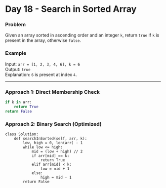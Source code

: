 # Day 18 - Search in Sorted Array

### Problem
Given an array sorted in ascending order and an integer `k`, return `true` if `k` is present in the array, otherwise `false`.

### Example
Input: `arr = [1, 2, 3, 4, 6], k = 6`  
Output: `true`  
Explanation: `6` is present at index `4`.

---

### Approach 1: Direct Membership Check
```python
if k in arr:
    return True
return False
```
### Approach 2: Binary Search (Optimized)
```
class Solution:
    def searchInSorted(self, arr, k):
        low, high = 0, len(arr) - 1
        while low <= high:
            mid = (low + high) // 2
            if arr[mid] == k:
                return True
            elif arr[mid] < k:
                low = mid + 1
            else:
                high = mid - 1
        return False
```

